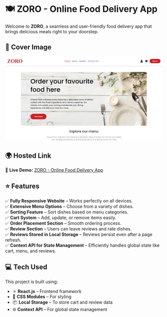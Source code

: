 # 🍽️ ZORO - Online Food Delivery App  

Welcome to **ZORO**, a seamless and user-friendly food delivery app that brings delicious meals right to your doorstep.  

## 📸 Cover Image  

![Cover Image](/src/assets/Screenshot%202025-03-20%20042718.png)  
  
## 🌍 Hosted Link  
🚀 **Live Demo:** [ZORO - Online Food Delivery App](https://zoro-pearl.vercel.app/)  
 


## ⭐ Features  

✅ **Fully Responsive Website** – Works perfectly on all devices.  
✅ **Extensive Menu Options** – Choose from a variety of dishes.  
✅ **Sorting Feature** – Sort dishes based on menu categories.  
✅ **Cart System** – Add, update, or remove items easily.  
✅ **Order Placement Section** – Smooth ordering process.  
✅ **Review Section** – Users can leave reviews and rate dishes.  
✅ **Reviews Stored in Local Storage** – Reviews persist even after a page refresh.  
✅ **Context API for State Management** – Efficiently handles global state like cart, menu, and reviews.  

## 💻 Tech Used  
This project is built using:  

- ⚛️ **React.js** – Frontend framework  
- 🎨 **CSS Modules** – For styling  
- 📦 **Local Storage** – To store cart and review data  
- 🌐 **Context API** – For global state management  